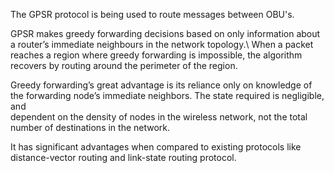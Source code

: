 The GPSR protocol is being used to route messages between OBU's.

GPSR makes greedy forwarding decisions based on only information about a router’s immediate neighbours in the network topology.\ 
When a packet reaches a region where greedy forwarding is impossible, the algorithm recovers by routing around the perimeter of the region.

Greedy forwarding’s great advantage is its reliance only on knowledge of the forwarding node’s immediate neighbors. The state required is negligible, and\
dependent on the density of nodes in the wireless network, not the total number of destinations in the network.

It has significant advantages when compared to existing protocols like distance-vector routing and link-state routing protocol.

